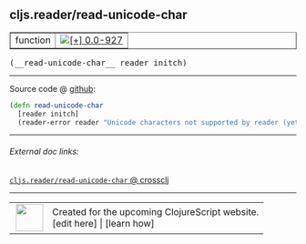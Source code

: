 ## cljs.reader/read-unicode-char



 <table border="1">
<tr>
<td>function</td>
<td><a href="https://github.com/cljsinfo/cljs-api-docs/tree/0.0-927"><img valign="middle" alt="[+] 0.0-927" title="Added in 0.0-927" src="https://img.shields.io/badge/+-0.0--927-lightgrey.svg"></a> </td>
</tr>
</table>


 <samp>
(__read-unicode-char__ reader initch)<br>
</samp>

---







Source code @ [github](https://github.com/clojure/clojurescript/blob/r1006/src/cljs/cljs/reader.cljs#L145-L147):

```clj
(defn read-unicode-char
  [reader initch]
  (reader-error reader "Unicode characters not supported by reader (yet)"))
```

<!--
Repo - tag - source tree - lines:

 <pre>
clojurescript @ r1006
└── src
    └── cljs
        └── cljs
            └── <ins>[reader.cljs:145-147](https://github.com/clojure/clojurescript/blob/r1006/src/cljs/cljs/reader.cljs#L145-L147)</ins>
</pre>

-->

---



###### External doc links:

[`cljs.reader/read-unicode-char` @ crossclj](http://crossclj.info/fun/cljs.reader.cljs/read-unicode-char.html)<br>

---

 <table>
<tr><td>
<img valign="middle" align="right" width="48px" src="http://i.imgur.com/Hi20huC.png">
</td><td>
Created for the upcoming ClojureScript website.<br>
[edit here] | [learn how]
</td></tr></table>

[edit here]:https://github.com/cljsinfo/cljs-api-docs/blob/master/cljsdoc/cljs.reader/read-unicode-char.cljsdoc
[learn how]:https://github.com/cljsinfo/cljs-api-docs/wiki/cljsdoc-files

<!--

This information was too distracting to show to readers, but I'll leave it
commented here since it is helpful to:

- pretty-print the data used to generate this document
- and show how to retrieve that data



The API data for this symbol:

```clj
{:ns "cljs.reader",
 :name "read-unicode-char",
 :type "function",
 :signature ["[reader initch]"],
 :source {:code "(defn read-unicode-char\n  [reader initch]\n  (reader-error reader \"Unicode characters not supported by reader (yet)\"))",
          :title "Source code",
          :repo "clojurescript",
          :tag "r1006",
          :filename "src/cljs/cljs/reader.cljs",
          :lines [145 147]},
 :full-name "cljs.reader/read-unicode-char",
 :full-name-encode "cljs.reader/read-unicode-char",
 :history [["+" "0.0-927"]]}

```

Retrieve the API data for this symbol:

```clj
;; from Clojure REPL
(require '[clojure.edn :as edn])
(-> (slurp "https://raw.githubusercontent.com/cljsinfo/cljs-api-docs/catalog/cljs-api.edn")
    (edn/read-string)
    (get-in [:symbols "cljs.reader/read-unicode-char"]))
```

-->
